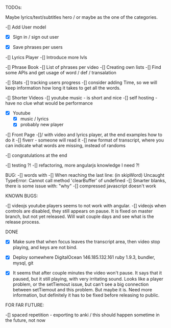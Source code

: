 TODOs:

Maybe lyrics/text/subtitles hero / or maybe as the one of the categories.

-[] Add User model
  -[x] Sign in / sign out user
  -[x] Save phrases per users


-[] Lyrics Player
  -[] Introduce more lvls

-[] Phrase Book
  -[] List of phrases per video
  -[] Creating own lists
  -[] Find some APIs and get usage of word / def / transalation

-[] Stats 
  -[] tracking users progress
  -[] consider adding Time, so we will keep information how long it takes to get all the words.

-[] Shorter Videos
  -[] youtube music - is short and nice
  -[] self hosting - have no clue what would be performance

-[x] Youtube 
  -[x] music / lyrics
  -[x] probably new player

-[] Front Page 
  -[]/ with video and lyrics player, at the end examples how to do it
  -[] fiverr - someone will read it
  -[] new format of transcript, where you can indicate what words are missing, instead of randoms

-[] congratulations at the end

-[] testing ?!
-[] refactoring, more angularjs knowledge I need ?!

BUG:
-[] words with 
-[] When reaching the last line: (in skipWord) Uncaught TypeError: Cannot call method 'clearBuffer' of undefined 
-[] Smarter blanks, there is some issue with: "why"
-[] compressed javascript doesn't work

KNOWN BUGS:

-[] videojs youtube players seems to not work with angular. 
-[] videojs when controls are disabled, they still appears on pause. It is fixed on master branch, but not yet released. Will wait couple days and see what is the release process.

DONE

-[x] Make sure that when focus leaves the transcript area, then video stop playing, and keys are not bind.
-[x] Deploy somewhere
  DigitalOcean 146.185.132.161
  ruby 1.9.3, bundler, mysql, git

-[x] It seems that after couple minutes the video won't pause. It says that it paused, but it still playing, with very irritating sound. Looks like a player problem, or the setTiemout issue, but can't see a big connection between setTiemout and this problem.  But maybe it is. Need more information, but definitely it has to be fixed before releasing to public.

FOR FAR FUTURE:

  -[] spaced repetition - exporting to anki / this should happen sometime in the future, not now
